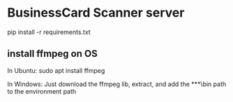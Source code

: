 # BusinessCard Scanner server

pip install -r requirements.txt

## install ffmpeg on OS
In Ubuntu: sudo apt install ffmpeg

In Windows: Just download the ffmpeg lib, extract, and add the ***\bin path to the environment path
